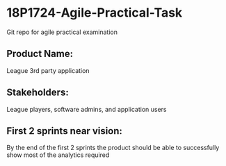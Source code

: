 # 18P1724-Agile-Practical-Task
Git repo for agile practical examination

## Product Name: 
League 3rd party application

## Stakeholders: 
League players, software admins, and application users

## First 2 sprints near vision:
By the end of the first 2 sprints the product should be able to successfully show most of the analytics required
